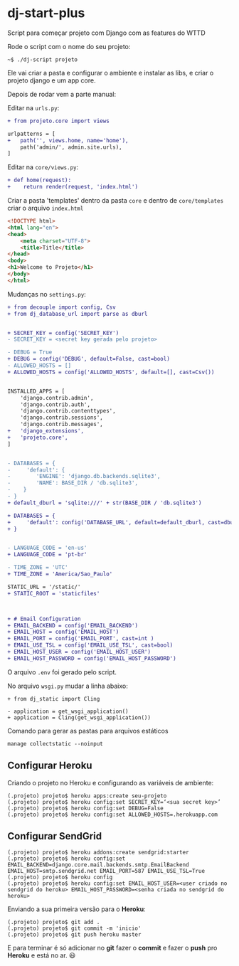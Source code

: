 # dj-start-plus
Script para começar projeto com Django com as features do WTTD

Rode o script com o nome do seu projeto:
```
~$ ./dj-script projeto
```

Ele vai criar a pasta e configurar o ambiente e instalar as libs, e criar o projeto django e um app core.

Depois de rodar vem a parte manual:

Editar na `urls.py`:

```diff
+ from projeto.core import views

urlpatterns = [
+   path('', views.home, name='home'),
    path('admin/', admin.site.urls),
]
```
Editar na `core/views.py`:
```diff
+ def home(request):
+    return render(request, 'index.html')
```

Criar a pasta 'templates' dentro da pasta `core` e dentro de `core/templates` criar o arquivo `index.html`

```html
<!DOCTYPE html>
<html lang="en">
<head>
    <meta charset="UTF-8">
    <title>Title</title>
</head>
<body>
<h1>Welcome to Projeto</h1>
</body>
</html>
```

Mudanças no  `settings.py`:

```diff  
+ from decouple import config, Csv
+ from dj_database_url import parse as dburl


+ SECRET_KEY = config('SECRET_KEY')
- SECRET_KEY = <secret key gerada pelo projeto>

- DEBUG = True
+ DEBUG = config('DEBUG', default=False, cast=bool)
- ALLOWED_HOSTS = []
+ ALLOWED_HOSTS = config('ALLOWED_HOSTS', default=[], cast=Csv())


INSTALLED_APPS = [
    'django.contrib.admin',
    'django.contrib.auth',
    'django.contrib.contenttypes',
    'django.contrib.sessions',
    'django.contrib.messages',
+   'django_extensions',
+   'projeto.core', 
]


- DATABASES = {
-     'default': {
-        'ENGINE': 'django.db.backends.sqlite3',
-        'NAME': BASE_DIR / 'db.sqlite3',
-    }
- }
+ default_dburl = 'sqlite:///' + str(BASE_DIR / 'db.sqlite3')

+ DATABASES = {
+     'default': config('DATABASE_URL', default=default_dburl, cast=dburl),
+ }


- LANGUAGE_CODE = 'en-us'
+ LANGUAGE_CODE = 'pt-br'

- TIME_ZONE = 'UTC'
+ TIME_ZONE = 'America/Sao_Paulo'

STATIC_URL = '/static/'
+ STATIC_ROOT = 'staticfiles'



+ # Email Configuration
+ EMAIL_BACKEND = config('EMAIL_BACKEND')
+ EMAIL_HOST = config('EMAIL_HOST')
+ EMAIL_PORT = config('EMAIL_PORT', cast=int )
+ EMAIL_USE_TSL = config('EMAIL_USE_TSL', cast=bool)
+ EMAIL_HOST_USER = config('EMAIL_HOST_USER')
+ EMAIL_HOST_PASSWORD = config('EMAIL_HOST_PASSWORD')

```

O arquivo `.env` foi gerado pelo script.


No arquivo `wsgi.py` mudar a linha abaixo:
```git 
+ from dj_static import Cling

- application = get_wsgi_application()
+ application = Cling(get_wsgi_application())

```

Comando para gerar as pastas para arquivos estáticos
```
manage collectstatic --noinput
```


## Configurar Heroku

Criando o projeto no Heroku e configurando as variáveis de ambiente:
``` 
(.projeto) projeto$ heroku apps:create seu-projeto
(.projeto) projeto$ heroku config:set SECRET_KEY=‘<sua secret key>’
(.projeto) projeto$ heroku config:set DEBUG=False
(.projeto) projeto$ heroku config:set ALLOWED_HOSTS=.herokuapp.com
```


## Configurar SendGrid

``` 
(.projeto) projeto$ heroku addons:create sendgrid:starter
(.projeto) projeto$ heroku config:set EMAIL_BACKEND=django.core.mail.backends.smtp.EmailBackend EMAIL_HOST=smtp.sendgrid.net EMAIL_PORT=587 EMAIL_USE_TSL=True
(.projeto) projeto$ heroku config 
(.projeto) projeto$ heroku config:set EMAIL_HOST_USER=<user criado no sendgrid do heroku> EMAIL_HOST_PASSWORD=<senha criada no sendgrid do heroku>
```


Enviando a sua primeira versão para o **Heroku**:

``` 
(.projeto) projeto$ git add .
(.projeto) projeto$ git commit -m 'inicio'
(.projeto) projeto$ git push heroku master
```


E para terminar é só adicionar no **git** fazer o **commit** e fazer o **push** pro **Heroku** e está no ar. :smiley:

